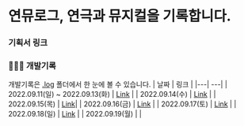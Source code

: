 # 연뮤로그, 연극과 뮤지컬을 기록합니다.

### 기획서 링크 


### 👩🏻‍🔧 개발기록 
개발기록은 [.log](https://github.com/heydoy/YeonMuLog/tree/main/.log) 폴더에서 한 눈에 볼 수 있습니다.
| 날짜 | 링크 |
|---| ---|
| 2022.09.11(일) ~ 2022.09.13(화) | [Link](https://github.com/heydoy/YeonMuLog/blob/main/.log/2022-09-13.md) |
| 2022.09.14(수) | [Link](https://github.com/heydoy/YeonMuLog/blob/main/.log/2022-09-14.md) |
| 2022.09.15(목) | [Link](https://github.com/heydoy/YeonMuLog/blob/main/.log/2022-09-15.md)|
| 2022.09.16(금) | [Link](https://github.com/heydoy/YeonMuLog/blob/main/.log/2022-09-16.md) |
| 2022.09.17(토) | [Link](https://github.com/heydoy/YeonMuLog/blob/main/.log/2022-09-17.md) |
| 2022.09.18(일) | [Link](https://github.com/heydoy/YeonMuLog/blob/main/.log/2022-09-18.md) |
| 2022.09.19(월) |   |
